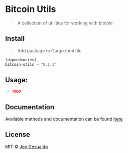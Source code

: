 # Bitcoin Utils
> A collection of utilities for working with bitcoin

## Install
> Add package to Cargo.toml file
```rust
[dependencies]
bitcoin-utils = "0.1.3"
```

## Usage:
```rust
// TODO
```

## Documentation
Available methods and documentation can be found [here](https://docs.rs/bitcoin-utils/latest/bitcoin_utils/)

## License
MIT © [Joe Gesualdo]()
 
